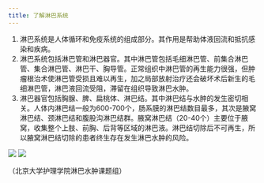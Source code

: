 ```yaml
---
title: 了解淋巴系统
---
```


1. 淋巴系统是人体循环和免疫系统的组成部分。其作用是帮助体液回流和抵抗感染和疾病。
2. 淋巴系统包括淋巴管和淋巴器官。其中淋巴管包括毛细淋巴管、前集合淋巴管、集合淋巴管、淋巴干、胸导管。正常组织中淋巴管的再生能力很强，但肿瘤根治术使淋巴管受损且难以再生，加之局部放射治疗还会破坏术后新生的毛细淋巴管，淋巴液回流受阻，滞留在组织导致淋巴水肿。
3. 淋巴器官包括胸腺、脾、扁桃体、淋巴结。其中淋巴结与水肿的发生密切相关。人体内淋巴结一般为600-700个，肠系膜的淋巴结数目最多，其次是腋窝淋巴结、颈淋巴结和腹股沟淋巴结群。腋窝淋巴结（20-40个）主要位于腋窝，收集整个上肢、前胸、后背等区域的淋巴液。淋巴结切除后不可再生，所以腋窝淋巴结切除的患者终生存在发生淋巴水肿的风险。

![](/1_1_1.jpg)
![](/1_1_2.png)

（北京大学护理学院淋巴水肿课题组）
